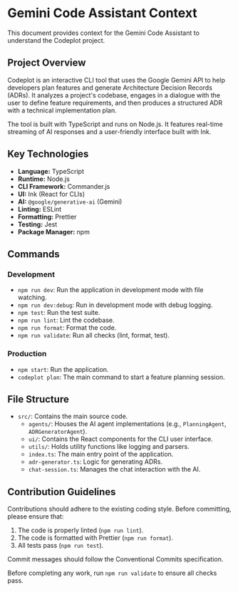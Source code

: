 # Gemini Code Assistant Context

This document provides context for the Gemini Code Assistant to understand the Codeplot project.

## Project Overview

Codeplot is an interactive CLI tool that uses the Google Gemini API to help developers plan features and generate Architecture Decision Records (ADRs). It analyzes a project's codebase, engages in a dialogue with the user to define feature requirements, and then produces a structured ADR with a technical implementation plan.

The tool is built with TypeScript and runs on Node.js. It features real-time streaming of AI responses and a user-friendly interface built with Ink.

## Key Technologies

- **Language:** TypeScript
- **Runtime:** Node.js
- **CLI Framework:** Commander.js
- **UI:** Ink (React for CLIs)
- **AI:** `@google/generative-ai` (Gemini)
- **Linting:** ESLint
- **Formatting:** Prettier
- **Testing:** Jest
- **Package Manager:** npm

## Commands

### Development

- `npm run dev`: Run the application in development mode with file watching.
- `npm run dev:debug`: Run in development mode with debug logging.
- `npm test`: Run the test suite.
- `npm run lint`: Lint the codebase.
- `npm run format`: Format the code.
- `npm run validate`: Run all checks (lint, format, test).

### Production

- `npm start`: Run the application.
- `codeplot plan`: The main command to start a feature planning session.

## File Structure

- `src/`: Contains the main source code.
  - `agents/`: Houses the AI agent implementations (e.g., `PlanningAgent`, `ADRGeneratorAgent`).
  - `ui/`: Contains the React components for the CLI user interface.
  - `utils/`: Holds utility functions like logging and parsers.
  - `index.ts`: The main entry point of the application.
  - `adr-generator.ts`: Logic for generating ADRs.
  - `chat-session.ts`: Manages the chat interaction with the AI.

## Contribution Guidelines

Contributions should adhere to the existing coding style. Before committing, please ensure that:

1.  The code is properly linted (`npm run lint`).
2.  The code is formatted with Prettier (`npm run format`).
3.  All tests pass (`npm run test`).

Commit messages should follow the Conventional Commits specification.

Before completing any work, run `npm run validate` to ensure all checks pass.
